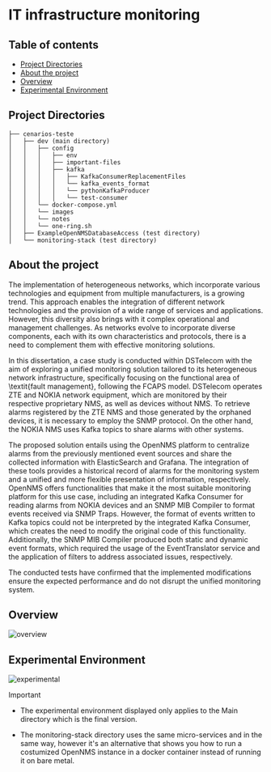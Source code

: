 # IT infrastructure monitoring 
## Table of contents
- [Project Directories](#Project-Directories)
- [About the project](#About-the-project) 
- [Overview](#Overview)
- [Experimental Environment](#Experimental-Environment)

## Project Directories
```
├── cenarios-teste
│   ├── dev (main directory)
│   │   ├── config
│   │   │   ├── env
│   │   │   ├── important-files
│   │   │   ├── kafka
│   │   │   │   ├── KafkaConsumerReplacementFiles
│   │   │   │   └── kafka_events_format
│   │   │   │   └── pythonKafkaProducer
│   │   │   │   └── test-consumer
│   │   └── docker-compose.yml
│   │   └── images
│   │   └── notes
│   │   └── one-ring.sh
│   ├── ExampleOpenNMSDatabaseAccess (test directory)
│   └── monitoring-stack (test directory)
```

## About the project
The implementation of heterogeneous networks, which incorporate various technologies and equipment from multiple manufacturers, is a growing trend. This approach enables the integration of different network technologies and the provision of a wide range of services and applications. However, this diversity also brings with it complex operational and management challenges. As networks evolve to incorporate diverse components, each with its own characteristics and protocols, there is a need to complement them with effective monitoring solutions.

In this dissertation, a case study is conducted within DSTelecom with the aim of exploring a unified monitoring solution tailored to its heterogeneous network infrastructure, specifically focusing on the functional area of \textit{fault management}, following the FCAPS model. DSTelecom operates ZTE and NOKIA network equipment, which are monitored by their respective proprietary NMS, as well as devices without NMS. To retrieve alarms registered by the ZTE NMS and those generated by the orphaned devices, it is necessary to employ the SNMP protocol. On the other hand, the NOKIA NMS uses Kafka topics to share alarms with other systems.

The proposed solution entails using the OpenNMS platform to centralize alarms from the previously mentioned event sources and share the collected information with ElasticSearch and Grafana. The integration of these tools provides a historical record of alarms for the monitoring system and a unified and more flexible presentation of information, respectively. OpenNMS offers functionalities that make it the most suitable monitoring platform for this use case, including an integrated Kafka Consumer for reading alarms from NOKIA devices and an SNMP MIB Compiler to format events received via SNMP Traps. However, the format of events written to Kafka topics could not be interpreted by the integrated Kafka Consumer, which creates the need to modify the original code of this functionality. Additionally, the SNMP MIB Compiler produced both static and dynamic event formats, which required the usage of the EventTranslator service and the application of filters to address associated issues, respectively.

The conducted tests have confirmed that the implemented modifications ensure the expected performance and do not disrupt the unified monitoring system.

## Overview
![overview](https://github.com/epousa/dissertacao/assets/92334531/c3c5416b-66f8-4a21-abea-db3659c93dd1)

## Experimental Environment
![experimental](https://github.com/epousa/dissertacao/assets/92334531/608266f8-138c-429a-8abb-599bb4dbc8b4)

> [!IMPORTANT]
>
> * The experimental environment displayed only applies to the Main directory which is the final version.
> 
> * The monitoring-stack directory uses the same micro-services and in the same way, however it's an alternative that shows you how to run a costumized OpenNMS instance in a docker container instead of running it on bare metal.  
